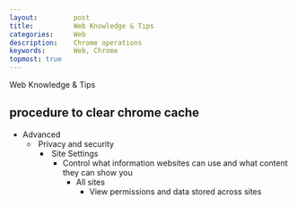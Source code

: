 ```yaml
---
layout:     	post
title:      	Web Knowledge & Tips
categories: 	Web
description:   	Chrome operations
keywords: 		Web, Chrome
topmost: true
---
```

Web Knowledge & Tips

## procedure to clear chrome cache
- Advanced 
  - ​	Privacy and security
    - ​		Site Settings
      - Control what information websites can use and what content they can show you
        - All sites
          - View permissions and data stored across sites

